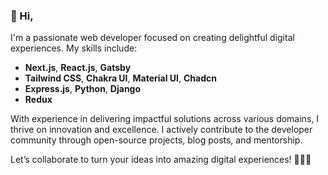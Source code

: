 ### 👋 Hi,

I'm a passionate web developer focused on creating delightful digital experiences. My skills include:

- **Next.js**, **React.js**, **Gatsby**
- **Tailwind CSS**, **Chakra UI**, **Material UI**, **Chadcn**
- **Express.js**, **Python**, **Django**
- **Redux**

With experience in delivering impactful solutions across various domains, I thrive on innovation and excellence. I actively contribute to the developer community through open-source projects, blog posts, and mentorship.

Let’s collaborate to turn your ideas into amazing digital experiences! 👨‍💻✨
